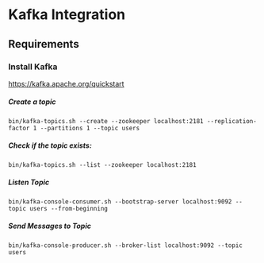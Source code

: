 # Kafka Integration

## Requirements

### Install Kafka

https://kafka.apache.org/quickstart

##### Create a topic

```
bin/kafka-topics.sh --create --zookeeper localhost:2181 --replication-factor 1 --partitions 1 --topic users
```

##### Check if the topic exists:
```
bin/kafka-topics.sh --list --zookeeper localhost:2181
```


##### Listen Topic

```
bin/kafka-console-consumer.sh --bootstrap-server localhost:9092 --topic users --from-beginning
```

##### Send Messages to Topic

```
bin/kafka-console-producer.sh --broker-list localhost:9092 --topic users
```